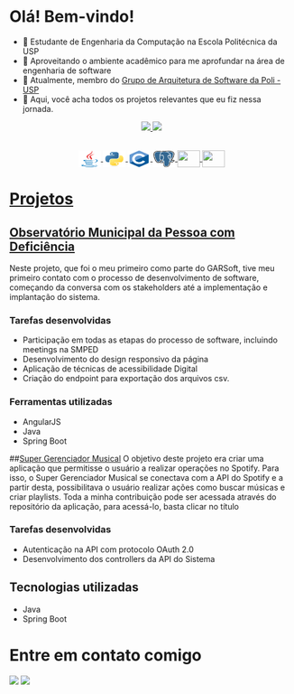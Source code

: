 # Olá! Bem-vindo!

- 🔭 Estudante de Engenharia da Computação na Escola Politécnica da USP
- 📖 Aproveitando o ambiente acadêmico para me aprofundar na área de engenharia de software
- 📖 Atualmente, membro do [Grupo de Arquitetura de Software da Poli - USP](https://www.linkedin.com/company/garsoft)
- 💬 Aqui, você acha todos os projetos relevantes que eu fiz nessa jornada.

<div style="margin-bottom: 15px;" align="center">
  <a href="https://github.com/henriquepaes1">
  <img height="180em" src="https://github-readme-stats.vercel.app/api?username=henriquepaes1&show_icons=true&border_color=ffffff&theme=tokyonight&include_all_commits=true&count_private=true"/>
  <img height="180em" src="https://github-readme-stats.vercel.app/api/top-langs/?username=henriquepaes1&layout=compact&langs_count=5&theme=tokyonight&show_icons=true&langs_count=6"/>
</div>
 <div style="margin:0 auto;" align="center"><br>
   <img align="center" alt="hen-java" height="30" width="40" src="https://raw.githubusercontent.com/devicons/devicon/master/icons/java/java-original.svg">
   
  <img align="center" alt="hen-Python" height="30" width="40" src="https://raw.githubusercontent.com/devicons/devicon/master/icons/python/python-original.svg">
   
  <img align="center" alt="hen-C" height="30" width="40" src="https://raw.githubusercontent.com/devicons/devicon/master/icons/c/c-original.svg">

   <img align="center" alt="hen-postgres" height="30" width="40" src="https://raw.githubusercontent.com/devicons/devicon/master/icons/postgresql/postgresql-original.svg">

   <img align="center" height="30" width="40" src="https://cdn.jsdelivr.net/gh/devicons/devicon/icons/angularjs/angularjs-original.svg" />
   
   <img align="center" height="30" width="40" src="https://cdn.jsdelivr.net/gh/devicons/devicon/icons/googlecloud/googlecloud-original.svg" />
          
          
</div> 
  
# Projetos
  ## [Observatório Municipal da Pessoa com Deficiência](https://observatorio.smped.prefeitura.sp.gov.br/)
  Neste projeto, que foi o meu primeiro como parte do GARSoft, tive meu primeiro contato com o processo de desenvolvimento de software, começando da conversa com os stakeholders até a implementação e implantação do sistema.
  
  ### Tarefas desenvolvidas
  - Participação em todas as etapas do processo de software, incluindo meetings na SMPED
  - Desenvolvimento do design responsivo da página
  - Aplicação de técnicas de acessibilidade Digital
  - Criação do endpoint para exportação dos arquivos csv.
  
  ### Ferramentas utilizadas
  - AngularJS
  - Java
  - Spring Boot
  
  ##[Super Gerenciador Musical](https://github.com/projetomac0321/SuperGerenciadorMusical)
  O objetivo deste projeto era criar uma aplicação que permitisse o usuário a realizar operações no Spotify. Para isso, o Super Gerenciador Musical se conectava com a API do Spotify e a partir desta, possibilitava o usuário realizar ações como buscar músicas e criar playlists. Toda a minha contribuição pode ser acessada através do repositório da aplicação, para acessá-lo, basta clicar no título
  
  ### Tarefas desenvolvidas
  - Autenticação na API com protocolo OAuth 2.0
  - Desenvolvimento dos controllers da API do Sistema
  
  ## Tecnologias utilizadas
  - Java
  - Spring Boot
  
  
# Entre em contato comigo 
  
<div>
<a href=https://www.linkedin.com/in/henriquepaes1/" target="_blank"><img src="https://img.shields.io/badge/-LinkedIn-%230077B5?style=for-the-badge&logo=linkedin&logoColor=white" target="_blank"></a> 
<a href = "mailto:hpaesdesouza@gmail.com"><img src="https://img.shields.io/badge/-Gmail-%23333?style=for-the-badge&logo=gmail&logoColor=white" target="_blank"></a>
</div>
 
